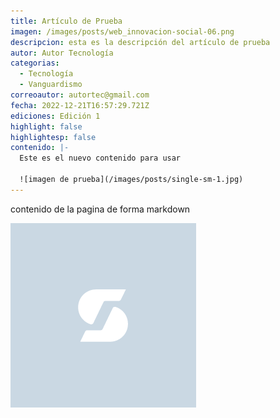 ```yaml
---
title: Artículo de Prueba
imagen: /images/posts/web_innovacion-social-06.png
descripcion: esta es la descripción del artículo de prueba
autor: Autor Tecnología
categorias:
  - Tecnología
  - Vanguardismo
correoautor: autortec@gmail.com
fecha: 2022-12-21T16:57:29.721Z
ediciones: Edición 1
highlight: false
highlightesp: false
contenido: |-
  E﻿ste es el nuevo contenido para usar 

  ![imagen de prueba](/images/posts/single-sm-1.jpg)
---
```

c﻿ontenido de la pagina de forma markdown

![imagen prueba](/images/posts/web_innovacion-social-06.png)